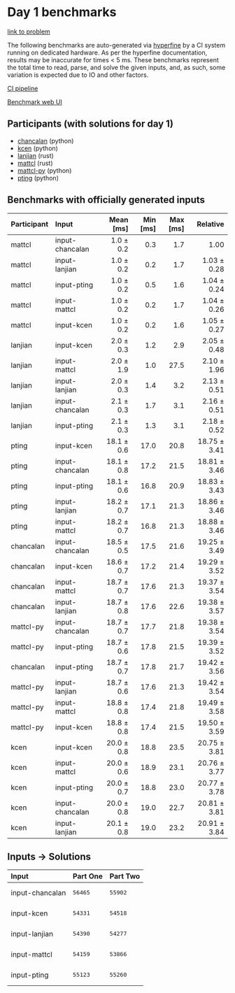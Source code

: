 # Day 1 benchmarks

[link to problem](https://adventofcode.com/2023/day/1)

The following benchmarks are auto-generated via
[hyperfine](https://github.com/sharkdp/hyperfine) by a CI system running on
dedicated hardware. As per the hyperfine documentation, results may be
inaccurate for times < 5 ms. These benchmarks represent the total time to read,
parse, and solve the given inputs, and, as such, some variation is expected due
to IO and other factors.

[CI pipeline](http://ci.papercode.net:8080/teams/main/pipelines/aoc2023)

[Benchmark web UI](https://aoc.ancalagon.black)


## Participants (with solutions for day 1)

- [chancalan](https://github.com/chancalan/aoc2023) (python)
- [kcen](https://github.com/kcen/aoc2023) (python)
- [lanjian](https://github.com/lanjian/aoc-2023) (rust)
- [mattcl](https://github.com/mattcl/aoc2023) (rust)
- [mattcl-py](https://github.com/mattcl/aoc2023-py) (python)
- [pting](https://github.com/pting/aoc2023) (python)


## Benchmarks with officially generated inputs

| Participant | Input | Mean [ms] | Min [ms] | Max [ms] | Relative |
|:---|:---|---:|---:|---:|---:|
| mattcl | input-chancalan | 1.0 ± 0.2 | 0.3 | 1.7 | 1.00 |
| mattcl | input-lanjian | 1.0 ± 0.2 | 0.2 | 1.7 | 1.03 ± 0.28 |
| mattcl | input-pting | 1.0 ± 0.2 | 0.5 | 1.6 | 1.04 ± 0.24 |
| mattcl | input-mattcl | 1.0 ± 0.2 | 0.2 | 1.7 | 1.04 ± 0.26 |
| mattcl | input-kcen | 1.0 ± 0.2 | 0.2 | 1.6 | 1.05 ± 0.27 |
| lanjian | input-kcen | 2.0 ± 0.3 | 1.2 | 2.9 | 2.05 ± 0.48 |
| lanjian | input-mattcl | 2.0 ± 1.9 | 1.0 | 27.5 | 2.10 ± 1.96 |
| lanjian | input-lanjian | 2.0 ± 0.3 | 1.4 | 3.2 | 2.13 ± 0.51 |
| lanjian | input-chancalan | 2.1 ± 0.3 | 1.7 | 3.1 | 2.16 ± 0.51 |
| lanjian | input-pting | 2.1 ± 0.3 | 1.3 | 3.1 | 2.18 ± 0.52 |
| pting | input-kcen | 18.1 ± 0.6 | 17.0 | 20.8 | 18.75 ± 3.41 |
| pting | input-chancalan | 18.1 ± 0.8 | 17.2 | 21.5 | 18.81 ± 3.46 |
| pting | input-pting | 18.1 ± 0.6 | 16.8 | 20.9 | 18.83 ± 3.43 |
| pting | input-lanjian | 18.2 ± 0.7 | 17.1 | 21.3 | 18.86 ± 3.46 |
| pting | input-mattcl | 18.2 ± 0.7 | 16.8 | 21.3 | 18.88 ± 3.46 |
| chancalan | input-chancalan | 18.5 ± 0.5 | 17.5 | 21.6 | 19.25 ± 3.49 |
| chancalan | input-kcen | 18.6 ± 0.7 | 17.2 | 21.4 | 19.29 ± 3.52 |
| chancalan | input-mattcl | 18.7 ± 0.7 | 17.6 | 21.3 | 19.37 ± 3.54 |
| chancalan | input-lanjian | 18.7 ± 0.8 | 17.6 | 22.6 | 19.38 ± 3.57 |
| mattcl-py | input-chancalan | 18.7 ± 0.7 | 17.7 | 21.8 | 19.38 ± 3.54 |
| mattcl-py | input-pting | 18.7 ± 0.6 | 17.8 | 21.5 | 19.39 ± 3.52 |
| chancalan | input-pting | 18.7 ± 0.7 | 17.8 | 21.7 | 19.42 ± 3.56 |
| mattcl-py | input-lanjian | 18.7 ± 0.6 | 17.6 | 21.3 | 19.42 ± 3.54 |
| mattcl-py | input-mattcl | 18.8 ± 0.8 | 17.4 | 21.8 | 19.49 ± 3.58 |
| mattcl-py | input-kcen | 18.8 ± 0.8 | 17.4 | 21.5 | 19.50 ± 3.59 |
| kcen | input-kcen | 20.0 ± 0.8 | 18.8 | 23.5 | 20.75 ± 3.81 |
| kcen | input-mattcl | 20.0 ± 0.6 | 18.9 | 23.1 | 20.76 ± 3.77 |
| kcen | input-pting | 20.0 ± 0.7 | 18.8 | 23.0 | 20.77 ± 3.78 |
| kcen | input-chancalan | 20.0 ± 0.8 | 19.0 | 22.7 | 20.81 ± 3.81 |
| kcen | input-lanjian | 20.1 ± 0.8 | 19.0 | 23.2 | 20.91 ± 3.84 |


## Inputs -> Solutions

| Input | Part One | Part Two |
|:---|:---|:---|
|input-chancalan|<pre>56465</pre>|<pre>55902</pre>|
|input-kcen|<pre>54331</pre>|<pre>54518</pre>|
|input-lanjian|<pre>54390</pre>|<pre>54277</pre>|
|input-mattcl|<pre>54159</pre>|<pre>53866</pre>|
|input-pting|<pre>55123</pre>|<pre>55260</pre>|